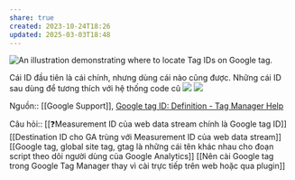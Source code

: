 ```yaml
---
share: true
created: 2023-10-24T18:26
updated: 2025-03-03T18:48
---
```


![An illustration demonstrating where to locate Tag IDs on Google tag.](https://storage.googleapis.com/support-kms-prod/BDKksyJ4hntsQiVpJtHK4PBl5gKaohplp5fE)

Cái ID đầu tiên là cái chính, nhưng dùng cái nào cũng được. Những cái ID sau dùng để tương thích với hệ thống code cũ
![](https://i.imgur.com/xWBvTda.png) 
![](https://i.imgur.com/GNuJnY5.png)

Nguồn:: [[Google Support]], [Google tag ID: Definition - Tag Manager Help](https://support.google.com/tagmanager/answer/12326985?hl=en)

Câu hỏi:: [[❓Measurement ID của web data stream chính là Google tag ID]]
[[Destination ID cho GA trùng với Measurement ID của web data stream]]
[[Google tag, global site tag, gtag là những cái tên khác nhau cho đoạn script theo dõi người dùng của Google Analytics]]
[[Nên cài Google tag trong Google Tag Manager thay vì cài trực tiếp trên web hoặc qua plugin]]